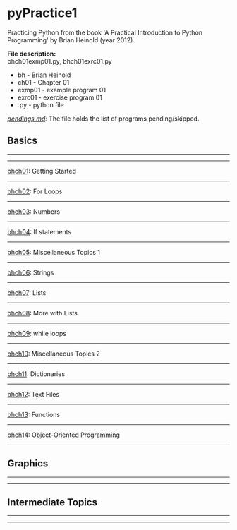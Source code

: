 # pyPractice1

Practicing Python from the book 'A Practical Introduction to Python Programming' by Brian Heinold (year 2012).

**File description:**  
bhch01exmp01.py, bhch01exrc01.py
- bh - Brian Heinold
- ch01 - Chapter 01
- exmp01 - example program 01
- exrc01 - exercise program 01
- .py - python file

*[pendings.md](pendings.md):* The file holds the list of programs pending/skipped.

## Basics
---
---
[bhch01](bhch01): Getting Started


---
[bhch02](bhch02): For Loops

---
[bhch03](bhch03): Numbers

---
[bhch04](bhch04): If statements

---
[bhch05](bhch05): Miscellaneous Topics 1

---
[bhch06](bhch06): Strings

---
[bhch07](bhch07): Lists

---
[bhch08](bhch08): More with Lists

---
[bhch09](bhch09): while loops

---
[bhch10](bhch10): Miscellaneous Topics 2

---
[bhch11](bhch11): Dictionaries

---
[bhch12](bhch12): Text Files

---
[bhch13](bhch13): Functions

---
[bhch14](bhch14): Object-Oriented Programming

---
## Graphics
---
---


## Intermediate Topics
---
---